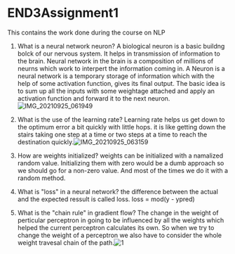 # END3Assignment1
This contains the work done during the course on NLP
1. What is a neural network neuron?
A biological neuron is a basic buildng bolck of our nervous system. It helps in transmission of information to the brain. Neural network in the brain is a composition of millions of neurns which work to interpert the information coming in. A Neuron is a neural network is a temporary storage of information which with the help of some activation function, gives its final output. The basic idea is to sum up all the inputs with some weightage attached and apply an activation function and forward it to the next neuron.![IMG_20210925_061949](https://user-images.githubusercontent.com/76475606/134752556-1e1d5c3d-5c9a-44f4-9073-5e84f3343266.jpg)

2. What is the use of the learning rate?
Learning rate helps us get down to the optimum error a bit quickly with little hops. it is like getting down the stairs taking one step at a time or two steps at a time to reach the destination quickly.![IMG_20210925_063159](https://user-images.githubusercontent.com/76475606/134752661-e235e3d0-c99e-43d2-81a1-2f3170268144.jpg)

3. How are weights initialized?
weights can be initialized with a namalized random value. Initializing them with zero would be a dumb approach so we should go for a non-zero value. And most of the times we do it with a random method.
4. What is "loss" in a neural network?
the difference between the actual and the expected ressult is called loss. loss = mod(y - ypred)
5. What is the "chain rule" in gradient flow?
The change in the weight of perticular perceptron in going to be influenced by all the weights which helped the current perceptron calculates its own. So when we try to change the weight of a perceptron we also have to consider the whole weight travesal chain of the path.![1](https://user-images.githubusercontent.com/76475606/134752857-dfe993f7-1324-4432-92e3-3104a47b3972.png)

